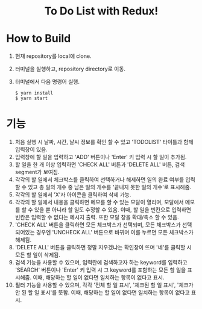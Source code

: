 <h1 align="center">
    To Do List with Redux!
</h1>

# How to Build

1. 현재 repository를 local에 clone.
2. 터미널을 실행하고, repository directory로 이동.
3. 터미널에서 다음 명령어 실행.

   ```
   $ yarn install
   $ yarn start
   ```

# 기능

1. 처음 실행 시 날짜, 시간, 날씨 정보를 확인 할 수 있고 'TODOLIST' 타이틀과 함께 입력창이 있음.
2. 입력창에 할 일을 입력하고 'ADD' 버튼이나 'Enter' 키 입력 시 할 일이 추가됨.
3. 할 일을 한 개 이상 입력하면 'CHECK ALL' 버튼과 'DELETE ALL' 버튼, 검색 segment가 보여짐.
4. 각각의 할 일에서 체크박스를 클릭하여 선택하거나 해제하면 일의 완료 여부를 입력할 수 있고 총 일의 개수 중 남은 일의 개수를 '끝내지 못한 일의 개수'로 표시해줌.
5. 각각의 할 일에서 'X'자 아이콘을 클릭하여 삭제 가능.
6. 각각의 할 일에서 내용을 클릭하면 메모를 할 수 있는 모달이 열리며, 모달에서 메모를 할 수 있을 뿐 아니라 할 일도 수정할 수 있음. 이때, 할 일을 빈칸으로 입력하면 빈칸은 입력할 수 없다는 메시지 출력. 또한 모달 창을 확대/축소 할 수 있음.
7. 'CHECK ALL' 버튼을 클릭하면 모든 체크박스가 선택되며, 모든 체크박스가 선택되어있는 경우엔 'UNCHECK ALL' 버튼으로 바뀌며 이를 누르면 모든 체크박스가 해제됨.
8. 'DELETE ALL' 버튼을 클릭하면 정말 지우겠냐는 확인창이 뜨며 '네'를 클릭할 시 모든 할 일이 삭제됨.
9. 검색 기능을 사용할 수 있으며, 입력란에 검색하고자 하는 keyword를 입력하고 'SEARCH' 버튼이나 'Enter' 키 입력 시 그 keyword를 포함하는 모든 할 일을 표시해줌. 이때, 해당하는 할 일이 없다면 일치하는 항목이 없다고 표시.
10. 필터 기능을 사용할 수 있으며, 각각 '전체 할 일 표시', '체크된 할 일 표시', '체크가 안 된 할 일 표시'를 뜻함. 이때, 해당하는 할 일이 없다면 일치하는 항목이 없다고 표시.
